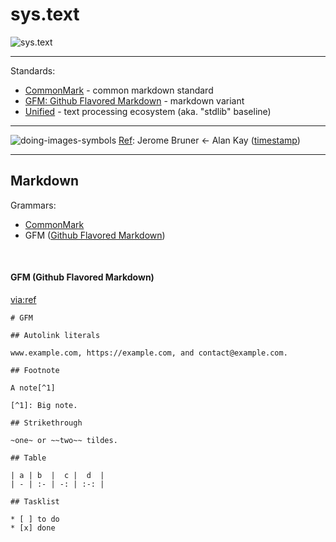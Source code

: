 # sys.text


![sys.text](https://user-images.githubusercontent.com/185555/196014295-d4047202-a740-4311-90bc-fd5c743a9f62.png)


---

Standards: 
- [CommonMark](https://commonmark.org/) - common markdown standard
- [GFM: Github Flavored Markdown](https://github.github.com/gfm/) - markdown variant
- [Unified](http://unifiedjs.com/) - text processing ecosystem (aka. "stdlib" baseline)

---

![doing-images-symbols](https://user-images.githubusercontent.com/185555/196011268-378be479-55e5-4ca6-a25c-5757c58c15b0.png)
[Ref](https://www.youtube.com/watch?v=Ud8WRAdihPg&t=24s): Jerome Bruner ← Alan Kay ([timestamp](https://www.youtube.com/watch?v=Ud8WRAdihPg&t=24s))


---

## Markdown


Grammars:
- [CommonMark](https://commonmark.org/)
- GFM ([Github Flavored Markdown](https://github.github.com/gfm/))

<p>&nbsp;</p>

#### GFM (Github Flavored Markdown)

[via:ref](https://github.com/remarkjs/remark-gfm)

```
# GFM

## Autolink literals

www.example.com, https://example.com, and contact@example.com.

## Footnote

A note[^1]

[^1]: Big note.

## Strikethrough

~one~ or ~~two~~ tildes.

## Table

| a | b  |  c |  d  |
| - | :- | -: | :-: |

## Tasklist

* [ ] to do
* [x] done
```

